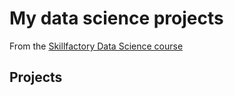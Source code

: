# My data science projects
From the [Skillfactory Data Science course](https://skillfactory.ru/data-scientist-pro)

## Projects

